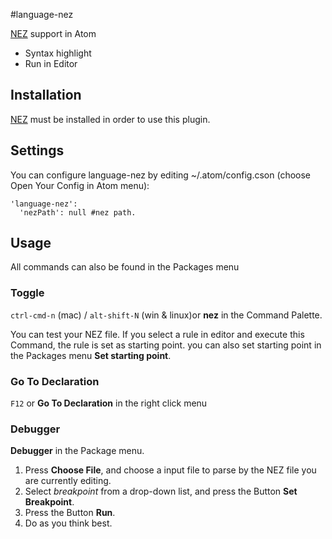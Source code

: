 #language-nez

[NEZ][nl] support in Atom
* Syntax highlight
* Run in Editor

## Installation
  [NEZ][nl] must be installed in order to use this plugin.

## Settings
You can configure language-nez by editing ~/.atom/config.cson (choose Open Your Config in Atom menu):
```
'language-nez':
  'nezPath': null #nez path.
```

## Usage
All commands can also be found in the Packages menu
### Toggle
`ctrl-cmd-n` (mac) / `alt-shift-N` (win & linux)or **nez** in the Command Palette.

You can test your NEZ file.
If you select a rule in editor and execute this Command, the rule is set as starting point.
you can also set starting point in the Packages menu **Set starting point**.

### Go To Declaration
`F12` or **Go To Declaration** in the right click menu

### Debugger
**Debugger** in the Package menu.
1. Press **Choose File**, and choose a input file to parse by the NEZ file you are currently editing.
2. Select *breakpoint* from a drop-down list, and press the Button **Set Breakpoint**.
3. Press the Button **Run**.
4. Do as you think best.

[nl]:http://nez-peg.github.io/
